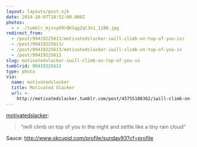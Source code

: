 ```yaml
---
layout: layouts/post.njk
date: 2014-10-07T18:52:00.000Z
photos:
  - - ./tumblr_mjvvy69rQK1qg2ql3o1_1280.jpg
redirect_from:
  - /post/99419225613/motivatedslacker-iwill-climb-on-top-of-you-in/
  - /post/99419225613/
  - /post/99419225613/motivatedslacker-iwill-climb-on-top-of-you-in
  - /post/99419225613
slug: motivatedslacker-iwill-climb-on-top-of-you-in
tumblrid: 99419225613
type: photo
via:
  name: motivatedslacker
  title: Motivated Slacker
  url: >-
    http://motivatedslacker.tumblr.com/post/45755108362/iwill-climb-on-top-of-you-in-the-night-and-settle
---
```

<p><a href="http://motivatedslacker.tumblr.com/post/45755108362/iwill-climb-on-top-of-you-in-the-night-and-settle" class="tumblr_blog">motivatedslacker</a>:</p>

<blockquote><p>&ldquo;iwill climb on top of you in the night and settle like a tiny rain cloud&rdquo;</p></blockquote>

<p>Sauce: <a href="http://www.okcupid.com/profile/sunday93?cf=profile">http://www.okcupid.com/profile/sunday93?cf=profile</a></p>
